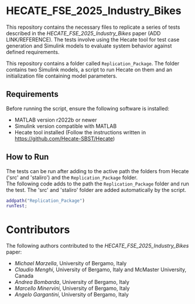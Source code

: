 # HECATE_FSE_2025_Industry_Bikes
This repository contains the necessary files to replicate a series of tests described in the *HECATE_FSE_2025_Industry_Bikes* paper (ADD LINK/REFERENCE). The tests involve using the Hecate tool for test case generation and Simulink models to evaluate system behavior against defined requirements.

This repository contains a folder called `Replication_Package`.
The folder contains two Simulink models, a script to run Hecate on them and an initialization file containing model parameters.

## Requirements
Before running the script, ensure the following software is installed:

* MATLAB version r2022b or newer
* Simulink version compatible with MATLAB
* Hecate tool installed (Follow the instructions written in https://github.com/Hecate-SBST/Hecate)

## How to Run

The tests can be run after adding to the active path the folders from Hecate ('src' and 'staliro') and the `Replication_Package` folder.    
The following code adds to the path the `Replication_Package` folder and run the test. The 'src' and 'staliro' folder are added automatically by the script. 

```matlab
addpath("Replication_Package")
runTest;
```


# Contributors
The following authors contributed to the *HECATE_FSE_2025_Industry_Bikes* paper:

* *Michael Marzella*, University of Bergamo, Italy
* *Claudio Menghi*, University of Bergamo, Italy and McMaster University, Canada
* *Andrea Bombarda*, University of Bergamo, Italy
* *Marcello Minervini*, University of Bergamo, Italy
* *Angelo Gargantini*, University of Bergamo, Italy 
